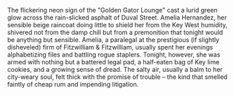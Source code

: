 The flickering neon sign of the "Golden Gator Lounge" cast a lurid green glow across the rain-slicked asphalt of Duval Street.  Amelia Hernandez, her sensible beige raincoat doing little to shield her from the Key West humidity, shivered not from the damp chill but from a premonition that tonight would be anything but sensible.  Amelia, a paralegal at the prestigious (if slightly disheveled) firm of  Fitzwilliam & Fitzwilliam, usually spent her evenings alphabetizing files and battling rogue staplers. Tonight, however, she was armed with nothing but a battered legal pad, a half-eaten bag of Key lime cookies, and a growing sense of dread.  The salty air, usually a balm to her city-weary soul, felt thick with the promise of trouble – the kind that smelled faintly of cheap rum and impending litigation.
